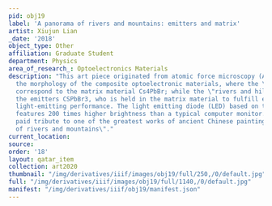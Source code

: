 ```yaml
---
pid: obj19
label: 'A panorama of rivers and mountains: emitters and matrix'
artist: Xiujun Lian
_date: '2018'
object_type: Other
affiliation: Graduate Student
department: Physics
area_of_research_: Optoelectronics Materials
description: "This art piece originated from atomic force microscopy (AFM) showing
  the morphology of the composite optoelectronic materials, where the \"mountains\"
  correspond to the matrix material Cs4PbBr; while the \"rivers and hills\" represent
  the emitters CSPbBr3, who is held in the matrix material to fulfill extraordinary
  light-emitting performance. The light emitting diode (LED) based on this material
  features 200 times higher brightness than a typical computer monitor.\n \n The author
  paid tribute to one of the greatest works of ancient Chinese painting \"a panorama
  of rivers and mountains\"."
current_location: 
source: 
order: '18'
layout: qatar_item
collection: art2020
thumbnail: "/img/derivatives/iiif/images/obj19/full/250,/0/default.jpg"
full: "/img/derivatives/iiif/images/obj19/full/1140,/0/default.jpg"
manifest: "/img/derivatives/iiif/obj19/manifest.json"
---
```

